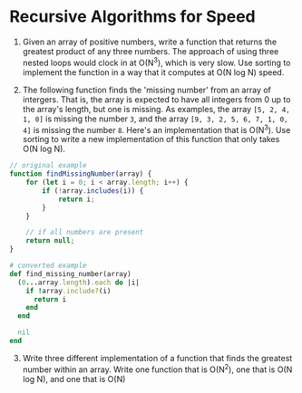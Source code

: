 # Recursive Algorithms for Speed

1. Given an array of positive numbers, write a function that returns the greatest product of any three numbers. The approach of using three nested loops would clock in at O(N<sup>3</sup>), which is very slow. Use sorting to implement the function in a way that it computes at O(N log N) speed.


2. The following function finds the 'missing number' from an array of intergers. That is, the array is expected to have all integers from 0 up to the array's length, but one is missing. As examples, the array `[5, 2, 4, 1, 0]` is missing the number `3`, and the array `[9, 3, 2, 5, 6, 7, 1, 0, 4]` is missing the number `8`. Here's an implementation that is O(N<sup>3</sup>). Use sorting to write a new implementation of this function that only takes O(N log N). 
``` javascript
// original example
function findMissingNumber(array) {
    for (let i = 0; i < array.length; i++) {
        if (!array.includes(i)) {
            return i;
        }
    }

    // if all numbers are present
    return null;
}
```
``` ruby
# converted example
def find_missing_number(array)
  (0...array.length).each do |i|
    if !array.include?(i)
      return i
    end
  end

  nil
end
```


3. Write three different implementation of a function that finds the greatest number within an array. Write one function that is O(N<sup>2</sup>), one that is O(N log N), and one that is O(N)
